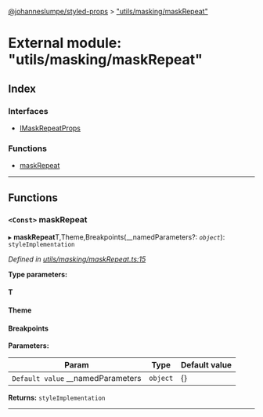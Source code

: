 [@johanneslumpe/styled-props](../README.md) > ["utils/masking/maskRepeat"](../modules/_utils_masking_maskrepeat_.md)

# External module: "utils/masking/maskRepeat"

## Index

### Interfaces

* [IMaskRepeatProps](../interfaces/_utils_masking_maskrepeat_.imaskrepeatprops.md)

### Functions

* [maskRepeat](_utils_masking_maskrepeat_.md#maskrepeat)

---

## Functions

<a id="maskrepeat"></a>

### `<Const>` maskRepeat

▸ **maskRepeat**T,Theme,Breakpoints(__namedParameters?: *`object`*): `styleImplementation`

*Defined in [utils/masking/maskRepeat.ts:15](https://github.com/johanneslumpe/styled-props/blob/3abf398/src/utils/masking/maskRepeat.ts#L15)*

**Type parameters:**

#### T 
#### Theme 
#### Breakpoints 
**Parameters:**

| Param | Type | Default value |
| ------ | ------ | ------ |
| `Default value` __namedParameters | `object` |  {} |

**Returns:** `styleImplementation`

___

